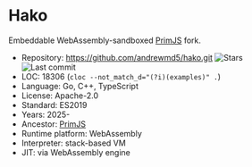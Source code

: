 # Hako

Embeddable WebAssembly-sandboxed [PrimJS](primjs.md) fork.

* Repository:       https://github.com/andrewmd5/hako.git <span class="shields"><img src="https://img.shields.io/github/stars/andrewmd5/hako?label=&style=flat-square" alt="Stars" title="Stars"><img src="https://img.shields.io/github/last-commit/andrewmd5/hako?label=&style=flat-square" alt="Last commit" title="Last commit"></span>
* LOC:              18306 (`cloc --not_match_d="(?i)(examples)" .`)
* Language:         Go, C++, TypeScript
* License:          Apache-2.0
* Standard:         ES2019
* Years:            2025-
* Ancestor:         [PrimJS](primjs.md)
* Runtime platform: WebAssembly
* Interpreter:      stack-based VM
* JIT:              via WebAssembly engine
